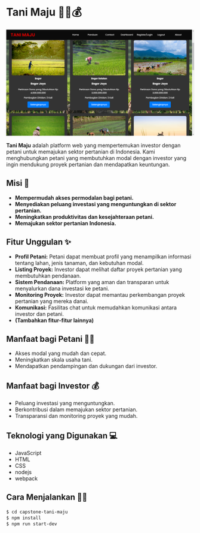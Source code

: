 # Tani Maju 🌱🤝💰

![Screenshot Aplikasi](https://github.com/alvinsidiq/capstone-tani-maju-main/blob/main/src/public/img/Screenshot%20(124).png)

**Tani Maju** adalah platform web yang mempertemukan investor dengan petani untuk memajukan sektor pertanian di Indonesia. Kami menghubungkan petani yang membutuhkan modal dengan investor yang ingin mendukung proyek pertanian dan mendapatkan keuntungan.

## Misi 🎯

* **Mempermudah akses permodalan bagi petani.**
* **Menyediakan peluang investasi yang menguntungkan di sektor pertanian.**
* **Meningkatkan produktivitas dan kesejahteraan petani.**
* **Memajukan sektor pertanian Indonesia.**

## Fitur Unggulan ✨

* **Profil Petani:** Petani dapat membuat profil yang menampilkan informasi tentang lahan, jenis tanaman, dan kebutuhan modal.
* **Listing Proyek:** Investor dapat melihat daftar proyek pertanian yang membutuhkan pendanaan.
* **Sistem Pendanaan:**  Platform yang aman dan transparan untuk  menyalurkan  dana  investasi  ke  petani.
* **Monitoring Proyek:** Investor dapat memantau perkembangan proyek pertanian yang mereka danai.
* **Komunikasi:**  Fasilitas  chat  untuk  memudahkan  komunikasi  antara  investor  dan  petani.
* **(Tambahkan fitur-fitur lainnya)**

## Manfaat bagi Petani 👨‍🌾

* Akses modal yang mudah dan cepat.
* Meningkatkan skala usaha tani.
* Mendapatkan pendampingan dan dukungan dari investor.

## Manfaat bagi Investor 💰

* Peluang investasi yang menguntungkan.
* Berkontribusi dalam memajukan sektor pertanian.
* Transparansi dan monitoring proyek yang mudah.

## Teknologi yang Digunakan 💻

* JavaScript
* HTML
* CSS
* nodejs
* webpack

## Cara Menjalankan 🏃‍♂️

```
$ cd capstone-tani-maju
$ npm install
$ npm run start-dev
```
